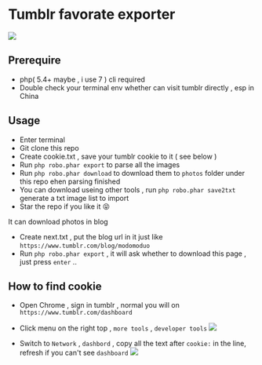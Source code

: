 # Tumblr favorate exporter

![](https://ws1.sinaimg.cn/large/40dfde6fly1fxulhoywxpj20un0mm0xe.jpg)

## Prerequire
- php( 5.4+ maybe , i use 7 ) cli required
- Double check your terminal env  whether can visit tumblr directly , esp in China 

## Usage 

- Enter terminal
- Git clone this repo
- Create cookie.txt , save your tumblr cookie to it ( see below  )
- Run `php robo.phar export` to parse all the images
- Run `php robo.phar download` to download them to `photos` folder under this repo ehen parsing finished 
- You can download useing other tools , run `php robo.phar save2txt` generate a txt image list to import
- Star the repo if you like it 😝  

It can download photos in blog 
- Create next.txt , put the blog url in it  just like `https://www.tumblr.com/blog/modomoduo`
- Run `php robo.phar export` , it will ask whether to download this page , just press `enter` ..  


## How to find cookie 

- Open Chrome , sign in tumblr , normal you will on `https://www.tumblr.com/dashboard`
- Click menu on the right top , `more tools` , `developer tools` 
![](https://ws1.sinaimg.cn/large/40dfde6fly1fxujmqc1b1j20kw0i8tb7.jpg)

- Switch to `Network` , `dashbord` , copy all the text after `cookie:` in the line, refresh if you can't see `dashboard`
![](https://ws1.sinaimg.cn/large/40dfde6fly1fxujh1iezkj20vi0pdae3.jpg)


